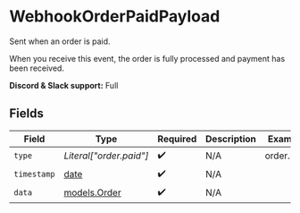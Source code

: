 # WebhookOrderPaidPayload

Sent when an order is paid.

When you receive this event, the order is fully processed and payment has been received.

**Discord & Slack support:** Full


## Fields

| Field                                                                | Type                                                                 | Required                                                             | Description                                                          | Example                                                              |
| -------------------------------------------------------------------- | -------------------------------------------------------------------- | -------------------------------------------------------------------- | -------------------------------------------------------------------- | -------------------------------------------------------------------- |
| `type`                                                               | *Literal["order.paid"]*                                              | :heavy_check_mark:                                                   | N/A                                                                  | order.paid                                                           |
| `timestamp`                                                          | [date](https://docs.python.org/3/library/datetime.html#date-objects) | :heavy_check_mark:                                                   | N/A                                                                  |                                                                      |
| `data`                                                               | [models.Order](../models/order.md)                                   | :heavy_check_mark:                                                   | N/A                                                                  |                                                                      |